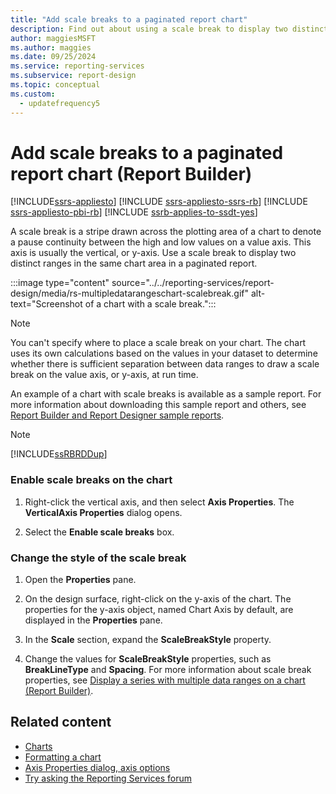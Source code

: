 ```yaml
---
title: "Add scale breaks to a paginated report chart"
description: Find out about using a scale break to display two distinct ranges in the same paginated report chart area in Report Builder.
author: maggiesMSFT
ms.author: maggies
ms.date: 09/25/2024
ms.service: reporting-services
ms.subservice: report-design
ms.topic: conceptual
ms.custom:
  - updatefrequency5
---
```


# Add scale breaks to a paginated report chart (Report Builder)

[!INCLUDE[ssrs-appliesto](../../includes/ssrs-appliesto.md)] [!INCLUDE [ssrs-appliesto-ssrs-rb](../../includes/ssrs-appliesto-ssrs-rb.md)] [!INCLUDE [ssrs-appliesto-pbi-rb](../../includes/ssrs-appliesto-pbi-rb.md)] [!INCLUDE [ssrb-applies-to-ssdt-yes](../../includes/ssrb-applies-to-ssdt-yes.md)]

  A scale break is a stripe drawn across the plotting area of a chart to denote a pause continuity between the high and low values on a value axis. This axis is usually the vertical, or y-axis. Use a scale break to display two distinct ranges in the same chart area in a paginated report.  
  
 :::image type="content" source="../../reporting-services/report-design/media/rs-multipledatarangeschart-scalebreak.gif" alt-text="Screenshot of a chart with a scale break.":::
  
  
> [!NOTE]  
>  You can't specify where to place a scale break on your chart. The chart uses its own calculations based on the values in your dataset to determine whether there is sufficient separation between data ranges to draw a scale break on the value axis, or y-axis, at run time.  
  
 An example of a chart with scale breaks is available as a sample report. For more information about downloading this sample report and others, see [Report Builder and Report Designer sample reports](../tools/reporting-services-tools.md).
  
> [!NOTE]  
>  [!INCLUDE[ssRBRDDup](../../includes/ssrbrddup-md.md)]  
  
### Enable scale breaks on the chart  
  
1.  Right-click the vertical axis, and then select **Axis Properties**. The **VerticalAxis Properties** dialog opens.  
  
1.  Select the **Enable scale breaks** box.  
  
### Change the style of the scale break  
  
1.  Open the **Properties** pane.  
  
1.  On the design surface, right-click on the y-axis of the chart. The properties for the y-axis object, named Chart Axis by default, are displayed in the **Properties** pane.  
  
1.  In the **Scale** section, expand the **ScaleBreakStyle** property.  
  
1.  Change the values for **ScaleBreakStyle** properties, such as **BreakLineType** and **Spacing**. For more information about scale break properties, see [Display a series with multiple data ranges on a chart &#40;Report Builder&#41;](../../reporting-services/report-design/displaying-a-series-with-multiple-data-ranges-on-a-chart.md).  

## Related content

- [Charts](../../reporting-services/report-design/charts-report-builder-and-ssrs.md)
- [Formatting a chart](../../reporting-services/report-design/formatting-a-chart-report-builder-and-ssrs.md)
- [Axis Properties dialog, axis options](/previous-versions/sql/)
- [Try asking the Reporting Services forum](https://go.microsoft.com/fwlink/?LinkId=620231)
